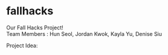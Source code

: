 # fallhacks

Our Fall Hacks Project!
<br>
Team Members : 
Hun Seol, Jordan Kwok, Kayla Yu, Denise Siu

Project Idea:
